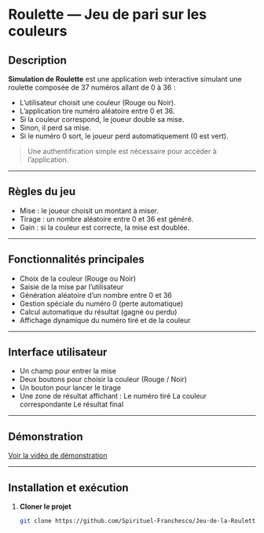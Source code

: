 # Roulette — Jeu de pari sur les couleurs
##  Description

**Simulation de Roulette** est une application web interactive simulant une roulette composée de 37 numéros allant de 0 à 36 :

-  L’utilisateur choisit une couleur (Rouge ou Noir).  
- L’application tire numéro aléatoire entre 0 et 36.  
-  Si la couleur correspond, le joueur double sa mise. 
-  Sinon, il perd sa mise.
-  Si le numéro 0 sort, le joueur perd automatiquement (0 est vert).

> Une authentification simple est nécessaire pour accéder à l’application.

---

##  Règles du jeu

- Mise : le joueur choisit un montant à miser.
- Tirage : un nombre aléatoire entre 0 et 36 est généré.  
- Gain : si la couleur est correcte, la mise est doublée.

---

##  Fonctionnalités principales

- Choix de la couleur (Rouge ou Noir)
- Saisie de la mise par l’utilisateur
- Génération aléatoire d’un nombre entre 0 et 36
- Gestion spéciale du numéro 0 (perte automatique)
- Calcul automatique du résultat (gagné ou perdu)
- Affichage dynamique du numéro tiré et de la couleur

---

## Interface utilisateur

- Un champ pour entrer la mise
- Deux boutons pour choisir la couleur (Rouge / Noir)
- Un bouton pour lancer le tirage
- Une zone de résultat affichant :
  Le numéro tiré 
  La couleur correspondante
  Le résultat final

---

##  Démonstration

 [Voir la vidéo de démonstration](https://youtu.be/Kr7TSCvz64M)

---

##  Installation et exécution

1. **Cloner le projet**
   ```bash
   git clone https://github.com/Spirituel-Franchesco/Jeu-de-la-Roulette-Web.git
